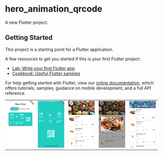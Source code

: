 # hero_animation_qrcode

A new Flutter project.

## Getting Started

This project is a starting point for a Flutter application.

A few resources to get you started if this is your first Flutter project:

- [Lab: Write your first Flutter app](https://flutter.dev/docs/get-started/codelab)
- [Cookbook: Useful Flutter samples](https://flutter.dev/docs/cookbook)

For help getting started with Flutter, view our 
[online documentation](https://flutter.dev/docs), which offers tutorials, 
samples, guidance on mobile development, and a full API reference.



<table>
  <tr>
  <td> 
  <img src = "https://github.com/Bucerella/Hero-Sliver/blob/master/images/ss.png" width = 400>
  </td>
  <td>
  <img src = "https://github.com/Bucerella/Hero-Sliver/blob/master/images/ss2.png" width = 400>
  </td>
  <td>
  <img src = "https://github.com/Bucerella/Hero-Sliver/blob/master/images/ss3.png" width = 400>
  
  </td>
 <td>
  <img src = "https://github.com/Bucerella/Hero-Sliver/blob/master/images/ss4.png" width = 400>
  
  </td>
   <td>
  <img src = "https://github.com/Bucerella/Hero-Sliver/blob/master/images/ss5.png" width = 400>
  
  </td>
  </tr>
</table>
